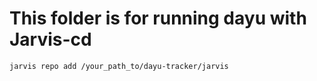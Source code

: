 # This folder is for running dayu with Jarvis-cd

```shell
jarvis repo add /your_path_to/dayu-tracker/jarvis
```